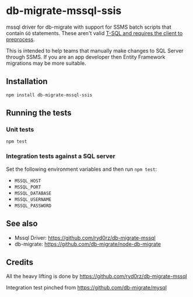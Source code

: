 # db-migrate-mssql-ssis

mssql driver for db-migrate with support for SSMS batch scripts that contain `GO` statements.
These aren't valid [T-SQL and requires the client to preprocess](https://docs.microsoft.com/en-us/sql/t-sql/language-elements/sql-server-utilities-statements-go?view=sql-server-ver15#remarks).

This is intended to help teams that manually make changes to SQL Server through SSMS. If you are an
app developer then Entity Framework migrations may be more suitable.

## Installation

```
npm install db-migrate-mssql-ssis
```

## Running the tests

### Unit tests

```
npm test
```

### Integration tests against a SQL server

Set the following environment variables and then run `npm test`:

 * `MSSQL_HOST`
 * `MSSQL_PORT`
 * `MSSQL_DATABASE`
 * `MSSQL_USERNAME`
 * `MSSQL_PASSWORD`

## See also

 * Mssql Driver: https://github.com/ryd0rz/db-migrate-mssql
 * db-migrate: https://github.com/db-migrate/node-db-migrate

## Credits

All the heavy lifting is done by https://github.com/ryd0rz/db-migrate-mssql

Integration test pinched from https://github.com/db-migrate/mysql
